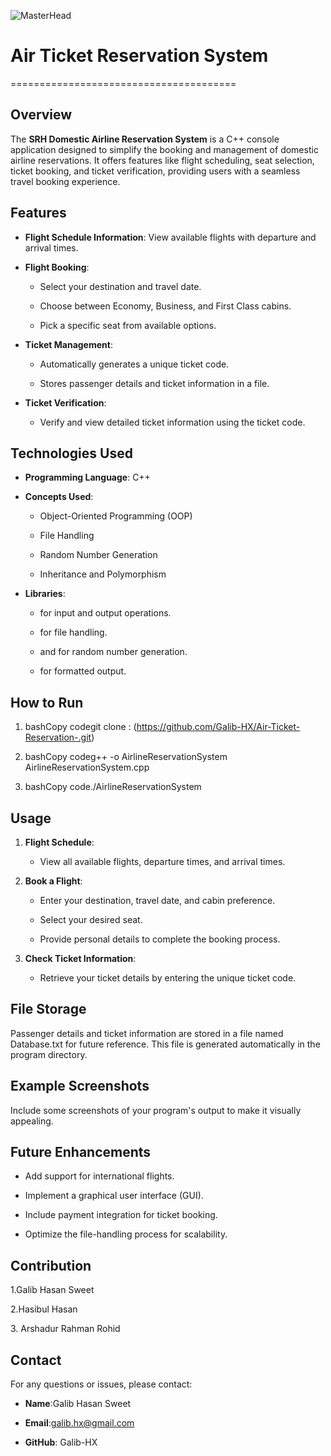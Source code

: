 ![MasterHead](https://img95.lovepik.com/photo/40107/3064.gif_wh860.gif)
 
 
# Air Ticket Reservation System
=======================================

Overview
--------

The **SRH Domestic Airline Reservation System** is a C++ console application designed to simplify the booking and management of domestic airline reservations. It offers features like flight scheduling, seat selection, ticket booking, and ticket verification, providing users with a seamless travel booking experience.

Features
--------

*   **Flight Schedule Information**: View available flights with departure and arrival times.
    
*   **Flight Booking**:
    
    *   Select your destination and travel date.
        
    *   Choose between Economy, Business, and First Class cabins.
        
    *   Pick a specific seat from available options.
        
*   **Ticket Management**:
    
    *   Automatically generates a unique ticket code.
        
    *   Stores passenger details and ticket information in a file.
        
*   **Ticket Verification**:
    
    *   Verify and view detailed ticket information using the ticket code.
        

Technologies Used
-----------------

*   **Programming Language**: C++
    
*   **Concepts Used**:
    
    *   Object-Oriented Programming (OOP)
        
    *   File Handling
        
    *   Random Number Generation
        
    *   Inheritance and Polymorphism
        
*   **Libraries**:
    
    *   for input and output operations.
        
    *   for file handling.
        
    *   and for random number generation.
        
    *   for formatted output.
        

How to Run
----------

1.  bashCopy codegit clone : (https://github.com/Galib-HX/Air-Ticket-Reservation-.git)
    
2.  bashCopy codeg++ -o AirlineReservationSystem AirlineReservationSystem.cpp
    
3.  bashCopy code./AirlineReservationSystem
    

Usage
-----

1.  **Flight Schedule**:
    
    *   View all available flights, departure times, and arrival times.
        
2.  **Book a Flight**:
    
    *   Enter your destination, travel date, and cabin preference.
        
    *   Select your desired seat.
        
    *   Provide personal details to complete the booking process.
        
3.  **Check Ticket Information**:
    
    *   Retrieve your ticket details by entering the unique ticket code.
        

File Storage
------------

Passenger details and ticket information are stored in a file named Database.txt for future reference. This file is generated automatically in the program directory.

Example Screenshots
-------------------

Include some screenshots of your program's output to make it visually appealing.

Future Enhancements
-------------------

*   Add support for international flights.
    
*   Implement a graphical user interface (GUI).
    
*   Include payment integration for ticket booking.
    
*   Optimize the file-handling process for scalability.
    

Contribution
------------

1.Galib Hasan Sweet

2.Hasibul Hasan

3\. Arshadur Rahman Rohid

Contact
-------

For any questions or issues, please contact:

*   **Name**:Galib Hasan Sweet
    
*   **Email**:galib.hx@gmail.com
    
*   **GitHub**: Galib-HX
